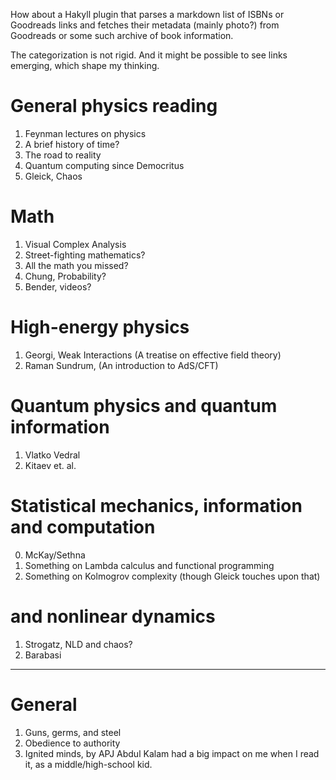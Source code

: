 
How about a Hakyll plugin that parses a markdown list of ISBNs or Goodreads links and fetches their metadata (mainly photo?) from Goodreads or some such archive of book information.

The categorization is not rigid. And it might be possible to see links emerging, which shape my thinking.

# General physics reading

1. Feynman lectures on physics
2. A brief history of time?
3. The road to reality
4. Quantum computing since Democritus
5. Gleick, Chaos

# Math

1. Visual Complex Analysis
2. Street-fighting mathematics?
3. All the math you missed?
4. Chung, Probability?
5. Bender, videos?

# High-energy physics

1. Georgi, Weak Interactions (A treatise on effective field theory)
2. Raman Sundrum, (An introduction to AdS/CFT)

# Quantum physics and quantum information

1. Vlatko Vedral
2. Kitaev et. al.

# Statistical mechanics, information and computation

0. McKay/Sethna
1. Something on Lambda calculus and functional programming
2. Something on Kolmogrov complexity (though Gleick touches upon that)

# and nonlinear dynamics 


1. Strogatz, NLD and chaos?
2. Barabasi

----

# General

1. Guns, germs, and steel
2. Obedience to authority
3. Ignited minds, by APJ Abdul Kalam had a big impact on me when I read it, as a middle/high-school kid.


